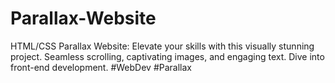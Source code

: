 # Parallax-Website
HTML/CSS Parallax Website: Elevate your skills with this visually stunning project. Seamless scrolling, captivating images, and engaging text. Dive into front-end development. #WebDev #Parallax
